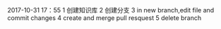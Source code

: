 2017-10-31 17：55 
1 创建知识库
2 创建分支
3 in new branch,edit file and commit changes 
4 create and merge pull resquest
5 delete branch
